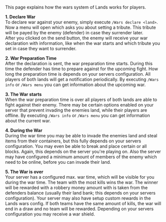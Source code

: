 This page explains how the wars system of Lands works for players.

**1. Declare War**\
To declare war against your enemy, simply execute `/Wars declare <land>`.\
Now a menu will open which asks you about setting a tribute. This tribute will be payed by the enemy (defender) in case they surrender later.\
After you clicked on the send button, the enemy will receive your war declaration with information, like when the war starts and which tribute you set in case they want to surrender.

**2. War Preparation Time**\
After the declaration is sent, the war preparation time starts. During this time the defender has time to prepare against for the upcoming fight. How long the preparation time is depends on your servers configuration. All players of both lands will get a notification periodically. By executing `/Wars info` or `/Wars menu` you can get information about the upcoming war.

**3. The War starts**\
When the war preparation time is over all players of both lands are able to fight against their enemy. There may be certain options enabled on your server that prevent invading the enemies land, while their players are offline. By executing `/Wars info` or `/Wars menu` you can get information about the current war.

**4. During the War**\
During the war time you may be able to invade the enemies land and steal items from their containers, but this fully depends on your servers configuration. You may even be able to break and place certain or all blocks. Again, this depends on the server you're playing on. Also the server may have configured a minimum amount of members of the enemy which need to be online, before you can invade their land.

**5. The War is over**\
Your server has a configured max. war time, which will be visible for you during the war time. The team with the most kills wins the war. The winner will be rewarded with a robbery money amount with is taken from the defenders balance (usually their land bank; this depends on your servers configuration). Your server may also have setup custom rewards in the Lands wars config. If both teams have the same amount of kills, the war will end in a draw and no team will be rewarded. Depending on your servers configuration you may receive a war shield.